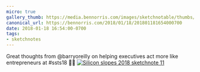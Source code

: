```yaml
---
micro: true
gallery_thumb: https://media.bennorris.com/images/sketchnotable/thumbs/silicon-slopes-2018-sketchnote-11.jpg
canonical_url: https://bennorris.com/2018/01/18/201801181654000700
date: 2018-01-18 16:54:00-0700
tags:
- sketchnotes
---
```


Great thoughts from @barryoreilly on helping executives act more like entrepreneurs at #ssts18 ✍🏼 [![Silicon slopes 2018 sketchnote 11](https://media.bennorris.com/images/sketchnotable/silicon-slopes-2018/silicon-slopes-2018-sketchnote-11.jpg)](https://media.bennorris.com/images/sketchnotable/silicon-slopes-2018/silicon-slopes-2018-sketchnote-11.jpg)